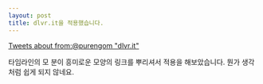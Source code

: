 ```yaml
---
layout: post
title: dlvr.it을 적용했습니다.
---
```


<a class="twitter-timeline" data-dnt="true" href="https://twitter.com/search?q=from%3A%40purengom%20%22dlvr.it%22" data-widget-id="922336774591889408">Tweets about from:@purengom "dlvr.it"</a> <script>!function(d,s,id){var js,fjs=d.getElementsByTagName(s)[0],p=/^http:/.test(d.location)?'http':'https';if(!d.getElementById(id)){js=d.createElement(s);js.id=id;js.src=p+"://platform.twitter.com/widgets.js";fjs.parentNode.insertBefore(js,fjs);}}(document,"script","twitter-wjs");</script>



타임라인의 모 분이 흥미로운 모양의 링크를 뿌리셔서 적용을 해보았습니다. 뭔가 생각처럼 쉽게 되지 않네요.